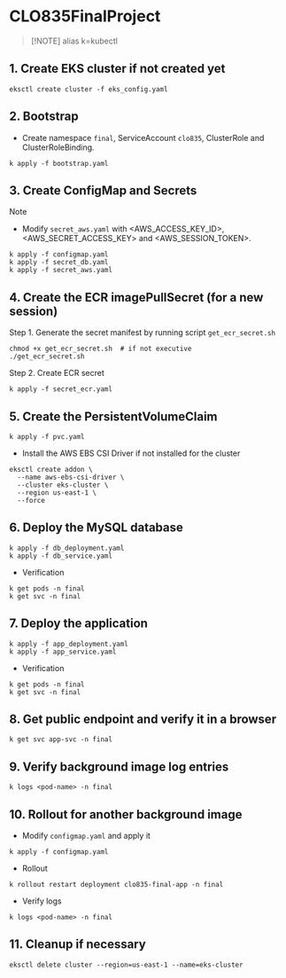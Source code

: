 # CLO835FinalProject

> [!NOTE] alias k=kubectl


## 1. Create EKS cluster if not created yet

```
eksctl create cluster -f eks_config.yaml
```

## 2. Bootstrap

- Create namespace `final`, ServiceAccount `clo835`, ClusterRole and ClusterRoleBinding.

```
k apply -f bootstrap.yaml
```

## 3. Create ConfigMap and Secrets

> [!NOTE] 
- Modify `secret_aws.yaml` with <AWS_ACCESS_KEY_ID>, <AWS_SECRET_ACCESS_KEY> and <AWS_SESSION_TOKEN>.

```
k apply -f configmap.yaml
k apply -f secret_db.yaml
k apply -f secret_aws.yaml
```

## 4. Create the ECR imagePullSecret (for a new session)

Step 1. Generate the secret manifest by running script `get_ecr_secret.sh`

```
chmod +x get_ecr_secret.sh  # if not executive
./get_ecr_secret.sh
```

Step 2. Create ECR secret

```
k apply -f secret_ecr.yaml
```

## 5. Create the PersistentVolumeClaim

```
k apply -f pvc.yaml
```

- Install the AWS EBS CSI Driver if not installed for the cluster

```
eksctl create addon \
  --name aws-ebs-csi-driver \
  --cluster eks-cluster \
  --region us-east-1 \
  --force
```


## 6. Deploy the MySQL database
```
k apply -f db_deployment.yaml
k apply -f db_service.yaml
```

- Verification
```
k get pods -n final
k get svc -n final
```

## 7. Deploy the application
```
k apply -f app_deployment.yaml
k apply -f app_service.yaml
```

- Verification
```
k get pods -n final
k get svc -n final
```

## 8. Get public endpoint and verify it in a browser
```
k get svc app-svc -n final
```

## 9. Verify background image log entries
```
k logs <pod-name> -n final
```

## 10. Rollout for another background image

- Modify `configmap.yaml` and apply it
```
k apply -f configmap.yaml
```

- Rollout
```
k rollout restart deployment clo835-final-app -n final
```

- Verify logs
```
k logs <pod-name> -n final
```

## 11. Cleanup if necessary
```
eksctl delete cluster --region=us-east-1 --name=eks-cluster
```

